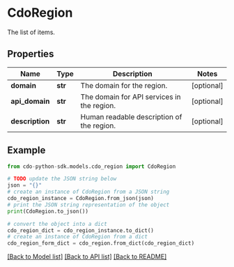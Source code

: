 # CdoRegion

The list of items.

## Properties

Name | Type | Description | Notes
------------ | ------------- | ------------- | -------------
**domain** | **str** | The domain for the region. | [optional] 
**api_domain** | **str** | The domain for API services in the region. | [optional] 
**description** | **str** | Human readable description of the region. | [optional] 

## Example

```python
from cdo-python-sdk.models.cdo_region import CdoRegion

# TODO update the JSON string below
json = "{}"
# create an instance of CdoRegion from a JSON string
cdo_region_instance = CdoRegion.from_json(json)
# print the JSON string representation of the object
print(CdoRegion.to_json())

# convert the object into a dict
cdo_region_dict = cdo_region_instance.to_dict()
# create an instance of CdoRegion from a dict
cdo_region_form_dict = cdo_region.from_dict(cdo_region_dict)
```
[[Back to Model list]](../README.md#documentation-for-models) [[Back to API list]](../README.md#documentation-for-api-endpoints) [[Back to README]](../README.md)


